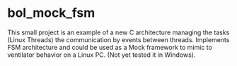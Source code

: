 # bol_mock_fsm
This small project is an example of a new C architecture managing the tasks (Linux Threads) the communication by events between threads. Implements FSM architecture and could be used as a Mock framework to mimic to ventilator behavior on a Linux PC. (Not yet tested it in Windows).
